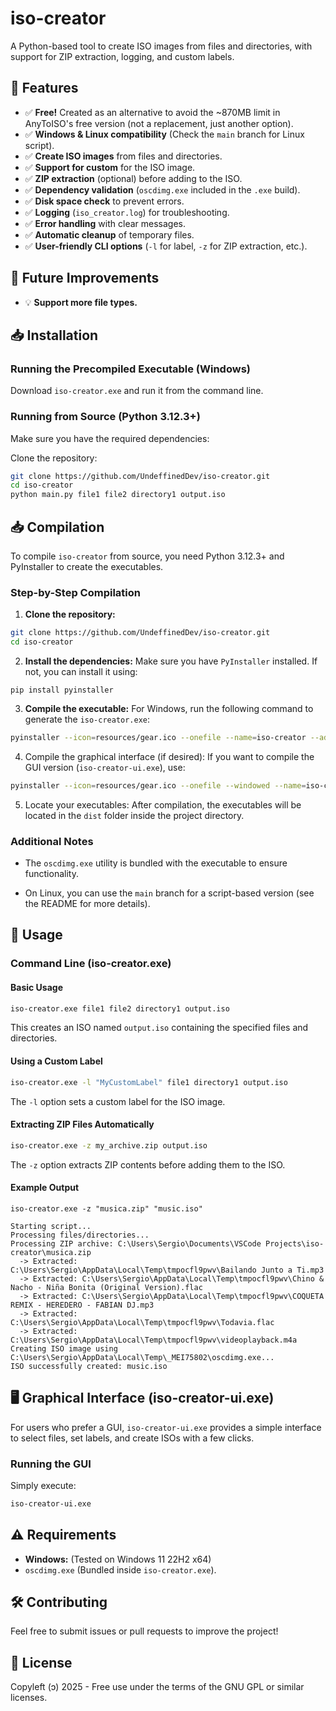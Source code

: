 # iso-creator

A Python-based tool to create ISO images from files and directories, with support for ZIP extraction, logging, and custom labels.

## 🚀 Features
- ✅ **Free!** Created as an alternative to avoid the ~870MB limit in AnyToISO's free version (not a replacement, just another option).
- ✅ **Windows & Linux compatibility** (Check the `main` branch for Linux script).
- ✅ **Create ISO images** from files and directories.
- ✅ **Support for custom** for the ISO image.
- ✅ **ZIP extraction** (optional) before adding to the ISO.
- ✅ **Dependency validation** (`oscdimg.exe` included in the `.exe` build).
- ✅ **Disk space check** to prevent errors.
- ✅ **Logging** (`iso_creator.log`) for troubleshooting.
- ✅ **Error handling** with clear messages.
- ✅ **Automatic cleanup** of temporary files.
- ✅ **User-friendly CLI options** (`-l` for label, `-z` for ZIP extraction, etc.).

## 🔧 Future Improvements
- 💡 **Support more file types.**

## 📥 Installation
### Running the Precompiled Executable (Windows)
Download `iso-creator.exe` and run it from the command line.

### Running from Source (Python 3.12.3+)
Make sure you have the required dependencies:

Clone the repository:
```bash
git clone https://github.com/UndeffinedDev/iso-creator.git
cd iso-creator
python main.py file1 file2 directory1 output.iso

```

## 📥 Compilation

To compile `iso-creator` from source, you need Python 3.12.3+ and PyInstaller to create the executables.

### Step-by-Step Compilation

1. **Clone the repository:**
```bash
git clone https://github.com/UndeffinedDev/iso-creator.git
cd iso-creator
```

2. **Install the dependencies:** Make sure you have `PyInstaller` installed. If not, you can install it using:

`pip install pyinstaller`

3. **Compile the executable:** For Windows, run the following command to generate the `iso-creator.exe`:

```bash
pyinstaller --icon=resources/gear.ico --onefile --name=iso-creator --add-data "resources/oscdimg.exe;." main.py
```

4. Compile the graphical interface (if desired): If you want to compile the GUI version (`iso-creator-ui.exe`), use:

```bash
pyinstaller --icon=resources/gear.ico --onefile --windowed --name=iso-creator-ui --add-data "dist/iso-creator.exe;." .\ui.py
```

5. Locate your executables: After compilation, the executables will be located in the `dist` folder inside the project directory.

### Additional Notes

- The `oscdimg.exe` utility is bundled with the executable to ensure functionality.

- On Linux, you can use the `main` branch for a script-based version (see the README for more details).

## 📌 Usage
### Command Line (iso-creator.exe)
#### Basic Usage
```bash
iso-creator.exe file1 file2 directory1 output.iso
```
This creates an ISO named `output.iso` containing the specified files and directories.

#### Using a Custom Label
```bash
iso-creator.exe -l "MyCustomLabel" file1 directory1 output.iso
```
The `-l` option sets a custom label for the ISO image.

#### Extracting ZIP Files Automatically
```bash
iso-creator.exe -z my_archive.zip output.iso
```
The `-z` option extracts ZIP contents before adding them to the ISO.

#### Example Output
```
iso-creator.exe -z "musica.zip" "music.iso"

Starting script...
Processing files/directories...
Processing ZIP archive: C:\Users\Sergio\Documents\VSCode Projects\iso-creator\musica.zip
  -> Extracted: C:\Users\Sergio\AppData\Local\Temp\tmpocfl9pwv\Bailando Junto a Ti.mp3
  -> Extracted: C:\Users\Sergio\AppData\Local\Temp\tmpocfl9pwv\Chino & Nacho - Niña Bonita (Original Version).flac
  -> Extracted: C:\Users\Sergio\AppData\Local\Temp\tmpocfl9pwv\COQUETA REMIX - HEREDERO - FABIAN DJ.mp3
  -> Extracted: C:\Users\Sergio\AppData\Local\Temp\tmpocfl9pwv\Todavia.flac
  -> Extracted: C:\Users\Sergio\AppData\Local\Temp\tmpocfl9pwv\videoplayback.m4a
Creating ISO image using C:\Users\Sergio\AppData\Local\Temp\_MEI75802\oscdimg.exe...
ISO successfully created: music.iso
```

## 🖥️ Graphical Interface (iso-creator-ui.exe)
For users who prefer a GUI, `iso-creator-ui.exe` provides a simple interface to select files, set labels, and create ISOs with a few clicks.

### Running the GUI
Simply execute:
```bash
iso-creator-ui.exe
```

## ⚠️ Requirements
- **Windows:** (Tested on Windows 11 22H2 x64)
- `oscdimg.exe` (Bundled inside `iso-creator.exe`).

## 🛠️ Contributing
Feel free to submit issues or pull requests to improve the project!

## 📜 License
Copyleft (ↄ) 2025 - Free use under the terms of the GNU GPL or similar licenses.

